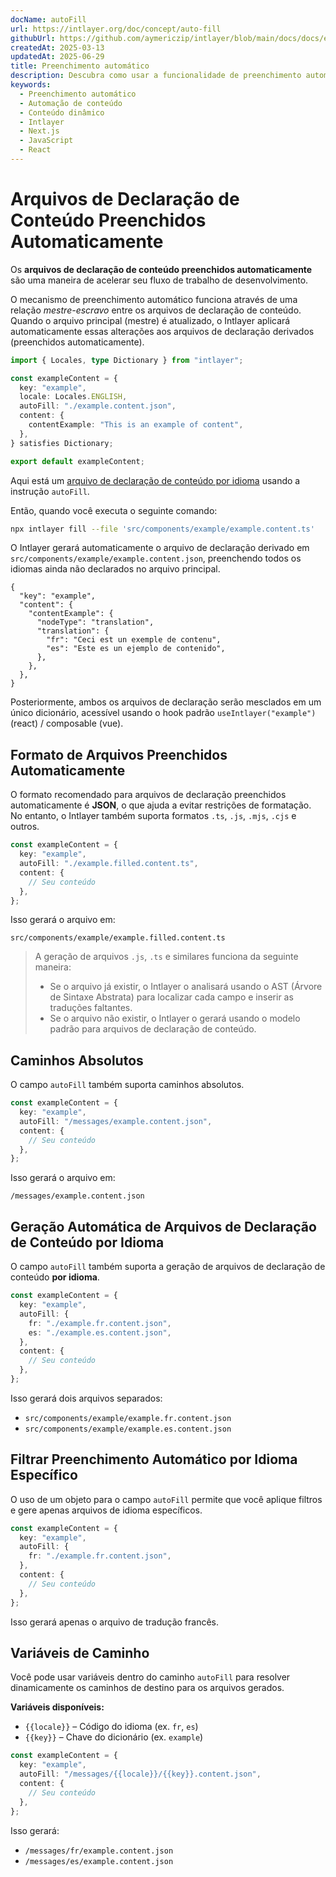 ```yaml
---
docName: autoFill
url: https://intlayer.org/doc/concept/auto-fill
githubUrl: https://github.com/aymericzip/intlayer/blob/main/docs/docs/en/autoFill.md
createdAt: 2025-03-13
updatedAt: 2025-06-29
title: Preenchimento automático
description: Descubra como usar a funcionalidade de preenchimento automático no Intlayer para preencher automaticamente o conteúdo com base em padrões predefinidos. Siga esta documentação para implementar recursos de preenchimento automático de forma eficiente em seu projeto.
keywords:
  - Preenchimento automático
  - Automação de conteúdo
  - Conteúdo dinâmico
  - Intlayer
  - Next.js
  - JavaScript
  - React
---
```


# Arquivos de Declaração de Conteúdo Preenchidos Automaticamente

Os **arquivos de declaração de conteúdo preenchidos automaticamente** são uma maneira de acelerar seu fluxo de trabalho de desenvolvimento.

O mecanismo de preenchimento automático funciona através de uma relação _mestre-escravo_ entre os arquivos de declaração de conteúdo. Quando o arquivo principal (mestre) é atualizado, o Intlayer aplicará automaticamente essas alterações aos arquivos de declaração derivados (preenchidos automaticamente).

```ts fileName="src/components/example/example.content.ts"
import { Locales, type Dictionary } from "intlayer";

const exampleContent = {
  key: "example",
  locale: Locales.ENGLISH,
  autoFill: "./example.content.json",
  content: {
    contentExample: "This is an example of content",
  },
} satisfies Dictionary;

export default exampleContent;
```

Aqui está um [arquivo de declaração de conteúdo por idioma](https://github.com/aymericzip/intlayer/blob/main/docs/docs/pt/per_locale_file.md) usando a instrução `autoFill`.

Então, quando você executa o seguinte comando:

```bash
npx intlayer fill --file 'src/components/example/example.content.ts'
```

O Intlayer gerará automaticamente o arquivo de declaração derivado em `src/components/example/example.content.json`, preenchendo todos os idiomas ainda não declarados no arquivo principal.

```json5 fileName="src/components/example/example.content.json"
{
  "key": "example",
  "content": {
    "contentExample": {
      "nodeType": "translation",
      "translation": {
        "fr": "Ceci est un exemple de contenu",
        "es": "Este es un ejemplo de contenido",
      },
    },
  },
}
```

Posteriormente, ambos os arquivos de declaração serão mesclados em um único dicionário, acessível usando o hook padrão `useIntlayer("example")` (react) / composable (vue).

## Formato de Arquivos Preenchidos Automaticamente

O formato recomendado para arquivos de declaração preenchidos automaticamente é **JSON**, o que ajuda a evitar restrições de formatação. No entanto, o Intlayer também suporta formatos `.ts`, `.js`, `.mjs`, `.cjs` e outros.

```ts fileName="src/components/example/example.content.ts"
const exampleContent = {
  key: "example",
  autoFill: "./example.filled.content.ts",
  content: {
    // Seu conteúdo
  },
};
```

Isso gerará o arquivo em:

```
src/components/example/example.filled.content.ts
```

> A geração de arquivos `.js`, `.ts` e similares funciona da seguinte maneira:
>
> - Se o arquivo já existir, o Intlayer o analisará usando o AST (Árvore de Sintaxe Abstrata) para localizar cada campo e inserir as traduções faltantes.
> - Se o arquivo não existir, o Intlayer o gerará usando o modelo padrão para arquivos de declaração de conteúdo.

## Caminhos Absolutos

O campo `autoFill` também suporta caminhos absolutos.

```ts fileName="src/components/example/example.content.ts"
const exampleContent = {
  key: "example",
  autoFill: "/messages/example.content.json",
  content: {
    // Seu conteúdo
  },
};
```

Isso gerará o arquivo em:

```
/messages/example.content.json
```

## Geração Automática de Arquivos de Declaração de Conteúdo por Idioma

O campo `autoFill` também suporta a geração de arquivos de declaração de conteúdo **por idioma**.

```ts fileName="src/components/example/example.content.ts"
const exampleContent = {
  key: "example",
  autoFill: {
    fr: "./example.fr.content.json",
    es: "./example.es.content.json",
  },
  content: {
    // Seu conteúdo
  },
};
```

Isso gerará dois arquivos separados:

- `src/components/example/example.fr.content.json`
- `src/components/example/example.es.content.json`

## Filtrar Preenchimento Automático por Idioma Específico

O uso de um objeto para o campo `autoFill` permite que você aplique filtros e gere apenas arquivos de idioma específicos.

```ts fileName="src/components/example/example.content.ts"
const exampleContent = {
  key: "example",
  autoFill: {
    fr: "./example.fr.content.json",
  },
  content: {
    // Seu conteúdo
  },
};
```

Isso gerará apenas o arquivo de tradução francês.

## Variáveis de Caminho

Você pode usar variáveis dentro do caminho `autoFill` para resolver dinamicamente os caminhos de destino para os arquivos gerados.

**Variáveis disponíveis:**

- `{{locale}}` – Código do idioma (ex. `fr`, `es`)
- `{{key}}` – Chave do dicionário (ex. `example`)

```ts fileName="src/components/example/example.content.ts"
const exampleContent = {
  key: "example",
  autoFill: "/messages/{{locale}}/{{key}}.content.json",
  content: {
    // Seu conteúdo
  },
};
```

Isso gerará:

- `/messages/fr/example.content.json`
- `/messages/es/example.content.json`

